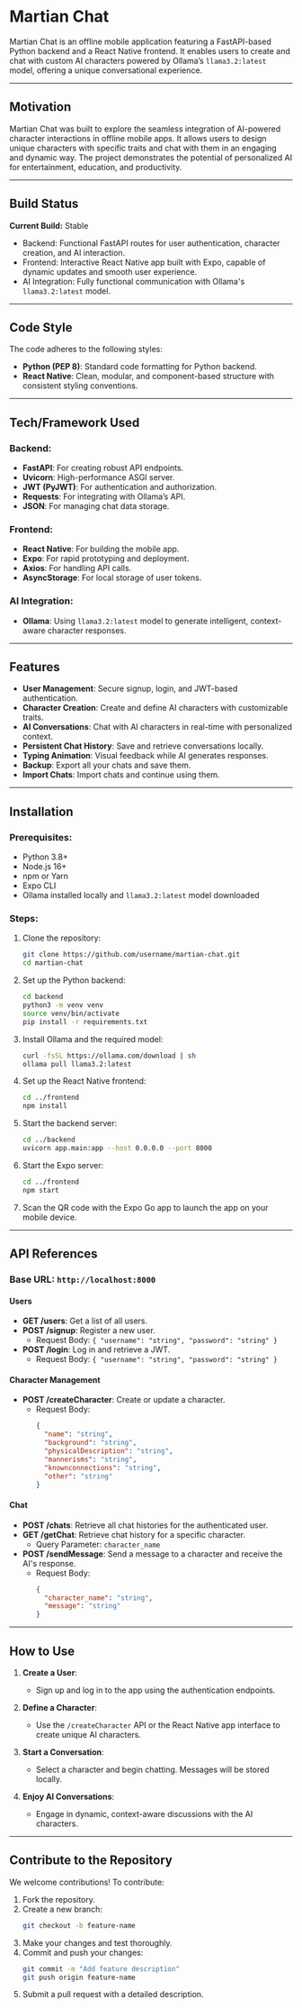 # Martian Chat

Martian Chat is an offline mobile application featuring a FastAPI-based Python backend and a React Native frontend. It enables users to create and chat with custom AI characters powered by Ollama’s `llama3.2:latest` model, offering a unique conversational experience.

---

## Motivation

Martian Chat was built to explore the seamless integration of AI-powered character interactions in offline mobile apps. It allows users to design unique characters with specific traits and chat with them in an engaging and dynamic way. The project demonstrates the potential of personalized AI for entertainment, education, and productivity.

---

## Build Status

**Current Build:** Stable  
- Backend: Functional FastAPI routes for user authentication, character creation, and AI interaction.  
- Frontend: Interactive React Native app built with Expo, capable of dynamic updates and smooth user experience.  
- AI Integration: Fully functional communication with Ollama's `llama3.2:latest` model.

---

## Code Style

The code adheres to the following styles:
- **Python (PEP 8)**: Standard code formatting for Python backend.
- **React Native**: Clean, modular, and component-based structure with consistent styling conventions.

---

## Tech/Framework Used

### **Backend**:
- **FastAPI**: For creating robust API endpoints.
- **Uvicorn**: High-performance ASGI server.
- **JWT (PyJWT)**: For authentication and authorization.
- **Requests**: For integrating with Ollama’s API.
- **JSON**: For managing chat data storage.

### **Frontend**:
- **React Native**: For building the mobile app.
- **Expo**: For rapid prototyping and deployment.
- **Axios**: For handling API calls.
- **AsyncStorage**: For local storage of user tokens.

### **AI Integration**:
- **Ollama**: Using `llama3.2:latest` model to generate intelligent, context-aware character responses.

---

## Features

- **User Management**: Secure signup, login, and JWT-based authentication.
- **Character Creation**: Create and define AI characters with customizable traits.
- **AI Conversations**: Chat with AI characters in real-time with personalized context.
- **Persistent Chat History**: Save and retrieve conversations locally.
- **Typing Animation**: Visual feedback while AI generates responses.
- **Backup**: Export all your chats and save them.
- **Import Chats**: Import chats and continue using them.

---

## Installation

### Prerequisites:
- Python 3.8+
- Node.js 16+
- npm or Yarn
- Expo CLI
- Ollama installed locally and `llama3.2:latest` model downloaded

### Steps:
1. Clone the repository:
   ```bash
   git clone https://github.com/username/martian-chat.git
   cd martian-chat
   ```

2. Set up the Python backend:
   ```bash
   cd backend
   python3 -m venv venv
   source venv/bin/activate
   pip install -r requirements.txt
   ```

3. Install Ollama and the required model:
   ```bash
   curl -fsSL https://ollama.com/download | sh
   ollama pull llama3.2:latest
   ```

4. Set up the React Native frontend:
   ```bash
   cd ../frontend
   npm install
   ```

5. Start the backend server:
   ```bash
   cd ../backend
   uvicorn app.main:app --host 0.0.0.0 --port 8000
   ```

6. Start the Expo server:
   ```bash
   cd ../frontend
   npm start
   ```

7. Scan the QR code with the Expo Go app to launch the app on your mobile device.

---

## API References

### **Base URL**: `http://localhost:8000`

#### **Users**
- **GET /users**: Get a list of all users.
- **POST /signup**: Register a new user.
  - Request Body: `{ "username": "string", "password": "string" }`
- **POST /login**: Log in and retrieve a JWT.
  - Request Body: `{ "username": "string", "password": "string" }`

#### **Character Management**
- **POST /createCharacter**: Create or update a character.
  - Request Body:
    ```json
    {
      "name": "string",
      "background": "string",
      "physicalDescription": "string",
      "mannerisms": "string",
      "knownconnections": "string",
      "other": "string"
    }
    ```

#### **Chat**
- **POST /chats**: Retrieve all chat histories for the authenticated user.
- **GET /getChat**: Retrieve chat history for a specific character.
  - Query Parameter: `character_name`
- **POST /sendMessage**: Send a message to a character and receive the AI's response.
  - Request Body:
    ```json
    {
      "character_name": "string",
      "message": "string"
    }
    ```

---

## How to Use

1. **Create a User**:
   - Sign up and log in to the app using the authentication endpoints.

2. **Define a Character**:
   - Use the `/createCharacter` API or the React Native app interface to create unique AI characters.

3. **Start a Conversation**:
   - Select a character and begin chatting. Messages will be stored locally.

4. **Enjoy AI Conversations**:
   - Engage in dynamic, context-aware discussions with the AI characters.

---

## Contribute to the Repository

We welcome contributions! To contribute:
1. Fork the repository.
2. Create a new branch:
   ```bash
   git checkout -b feature-name
   ```
3. Make your changes and test thoroughly.
4. Commit and push your changes:
   ```bash
   git commit -m "Add feature description"
   git push origin feature-name
   ```
5. Submit a pull request with a detailed description.